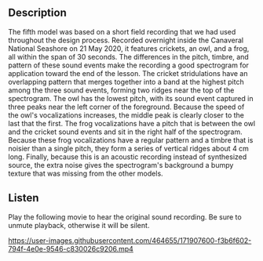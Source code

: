 ## Description

The fifth model was based on a short field recording that we had used throughout the design process. Recorded overnight inside the Canaveral National Seashore on 21 May 2020, it features crickets, an owl, and a frog, all within the span of 30 seconds. The differences in the pitch, timbre, and pattern of these sound events make the recording a good spectrogram for application toward the end of the lesson. The cricket stridulations have an overlapping pattern that merges together into a band at the highest pitch among the three sound events, forming two ridges near the top of the spectrogram. The owl has the lowest pitch, with its sound event captured in three peaks near the left corner of the foreground. Because the speed of the owl's vocalizations increases, the middle peak is clearly closer to the last that the first. The frog vocalizations have a pitch that is between the owl and the cricket sound events and sit in the right half of the spectrogram. Because these frog vocalizations have a regular pattern and a timbre that is noisier than a single pitch, they form a series of vertical ridges about 4 cm long. Finally, because this is an acoustic recording instead of synthesized source, the extra noise gives the spectrogram's background a bumpy texture that was missing from the other models.

## Listen

Play the following movie to hear the original sound recording. Be sure to unmute playback, otherwise it will be silent.

https://user-images.githubusercontent.com/464655/171907600-f3b6f602-794f-4e0e-9546-c830026c9206.mp4
